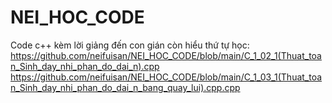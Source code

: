 # NEI_HOC_CODE
Code c++ kèm lời giảng đến con gián còn hiểu
thứ tự học:
https://github.com/neifuisan/NEI_HOC_CODE/blob/main/C_1_02_1(Thuat_toan_Sinh_day_nhi_phan_do_dai_n).cpp
https://github.com/neifuisan/NEI_HOC_CODE/blob/main/C_1_03_1(Thuat_toan_Sinh_day_nhi_phan_do_dai_n_bang_quay_lui).cpp.cpp
